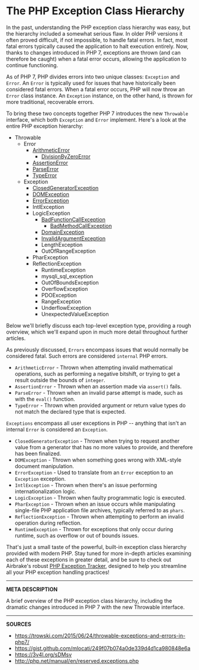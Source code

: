 # The PHP Exception Class Hierarchy

In the past, understanding the PHP exception class hierarchy was easy, but the hierarchy included a somewhat serious flaw.  In older PHP versions it often proved difficult, if not impossible, to handle fatal errors.  In fact, most fatal errors typically caused the application to halt execution entirely.  Now, thanks to changes introduced in PHP 7, exceptions are thrown (and can therefore be caught) when a fatal error occurs, allowing the application to continue functioning.

As of PHP 7, PHP divides errors into two unique classes: `Exception` and `Error`.  An `Error` is typically used for issues that have historically been considered fatal errors.  When a fatal error occurs, PHP will now throw an `Error` class instance.  An `Exception` instance, on the other hand, is thrown for more traditional, recoverable errors.

To bring these two concepts together PHP 7 introduces the new `Throwable` interface, which both `Exception` and `Error` implement.  Here's a look at the entire PHP exception hierarchy:

- Throwable
    - Error
        - [ArithmeticError](https://airbrake.io/blog/php-exception-handling/arithmeticerror)
            - [DivisionByZeroError](https://airbrake.io/blog/php-exception-handling/divisionbyzeroerror)
        - [AssertionError](https://airbrake.io/blog/php-exception-handling/assertionerror)
        - [ParseError](https://airbrake.io/blog/php-exception-handling/php-parseerror)
        - [TypeError](https://airbrake.io/blog/php-exception-handling/php-typeerror)
    - Exception
        - [ClosedGeneratorException](https://airbrake.io/blog/php-exception-handling/closedgeneratorexception)
        - [DOMException](https://airbrake.io/blog/php-exception-handling/domexception)
        - [ErrorException](https://airbrake.io/blog/php-exception-handling/errorexception)
        - IntlException
        - LogicException
            - [BadFunctionCallException](https://airbrake.io/blog/php-exception-handling/badmethodcallexception)
                - [BadMethodCallException](https://airbrake.io/blog/php-exception-handling/badmethodcallexception)
            - [DomainException](https://airbrake.io/blog/php-exception-handling/domainexception)
            - [InvalidArgumentException](https://airbrake.io/blog/php-exception-handling/invalidargumentexception-2)
            - LengthException
            - OutOfRangeException
        - PharException
        - ReflectionException
            - RuntimeException
            - mysqli_sql_exception
            - OutOfBoundsException
            - OverflowException
            - PDOException
            - RangeException
            - UnderflowException
            - UnexpectedValueException

Below we'll briefly discuss each top-level exception type, providing a rough overview, which we'll expand upon in much more detail throughout further articles.

As previously discussed, `Errors` encompass issues that would normally be considered fatal.  Such errors are considered `internal` PHP errors.

- `ArithmeticError` - Thrown when attempting invalid mathematical operations, such as performing a negative bitshift, or trying to get a result outside the bounds of `integer`.
- `AssertionError` - Thrown when an assertion made via `assert()` fails.
- `ParseError` - Thrown when an invalid parse attempt is made, such as with the `eval()` function.
- `TypeError` - Thrown when provided argument or return value types do not match the declared type that is expected.

`Exceptions` encompass all user exceptions in PHP -- anything that isn't an internal `Error` is considered an `Exception`.

- `ClosedGeneratorException` - Thrown when trying to request another value from a generator that has no more values to provide, and therefore has been finalized.
- `DOMException` - Thrown when something goes wrong with XML-style document manipulation.
- `ErrorException` - Used to translate from an `Error` exception to an `Exception` exception.
- `IntlException` - Thrown when there's an issue performing internationalization logic.
- `LogicException` - Thrown when faulty programmatic logic is executed.
- `PharException` - Thrown when an issue occurs while manipulating single-file PHP application file archives, typically referred to as `phars`.
- `ReflectionException` - Thrown when attempting to perform an invalid operation during reflection.
- `RuntimeException` - Thrown for exceptions that only occur during runtime, such as overflow or out of bounds issues.

That's just a small taste of the powerful, built-in exception class hierarchy provided with modern PHP.  Stay tuned for more in-depth articles examining each of these exceptions in greater detail, and be sure to check out Airbrake's robust <a class="js-cta-utm" href="https://airbrake.io/languages/ruby_exception_handling?utm_source=blog&amp;utm_medium=end-post&amp;utm_campaign=airbrake-php">PHP Exception Tracker</a>, designed to help you streamline all your PHP exception handling practices!

---

__META DESCRIPTION__

A brief overview of the PHP exception class hierarchy, including the dramatic changes introduced in PHP 7 with the new Throwable interface.

---

__SOURCES__

- https://trowski.com/2015/06/24/throwable-exceptions-and-errors-in-php7/
- https://gist.github.com/mlocati/249f07b074a0de339d4d1ca980848e6a
- https://3v4l.org/sDMsv
- http://php.net/manual/en/reserved.exceptions.php